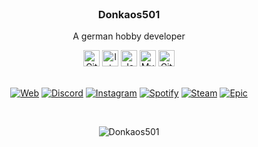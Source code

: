<br />
<p align="center">

  <h3 align="center">Donkaos501</h3>

  <p align="center">
    A german hobby developer
    
    

  
  <br />
    <div align="center">
      <img  alt="Git" width="26px" src="https://icons.iconarchive.com/icons/papirus-team/papirus-apps/24/minecraft-icon.png" />
      <img alt="Intellij" width="26px" src="https://cdn.iconscout.com/icon/free/png-512/intellij-idea-569199.png" />
      <img  alt="Java" width="26px" src="https://upload-icon.s3.us-east-2.amazonaws.com/uploads/icons/png/378554371540553613-512.png" />
      <img alt="MySQL" width="26px" src="https://cdn-icons-png.flaticon.com/128/3161/3161158.png" />
      <img  alt="GitHub" width="26px" src="https://icon-library.com/images/github_png63.png" />
     
  <br />
      <br />
      
   [![Web][web-shield]][web-url]
   [![Discord][discord-shield]][discord-url]
   [![Instagram][insta-shield]][insta-url]
   [![Spotify][spotify-shield]][spotify-url]
   [![Steam][steam-shield]][steam-url]
   [![Epic][epic-shield]][epic-url]
     
   <br />
      
 ![Donkaos501](https://github-readme-stats.vercel.app/api?username=Donkaos501&show_icons=true&locale=en)
  </div>
  </p> 
</p>







[web-shield]: https://img.shields.io/badge/-donkaos.de-black.svg?style=for-the-badge&logo=site&colorB=555
[web-url]: https://donkaos.de/

[epic-shield]: https://img.shields.io/badge/-Epic_Games-black.svg?style=for-the-badge&logo=epicgames&colorB=555
[epic-url]: https://store.epicgames.com/u/e383f6bac950468c82585ea19a99495d

[steam-shield]: https://img.shields.io/badge/-Steam-black.svg?style=for-the-badge&logo=steam&colorB=555
[steam-url]:https://steamcommunity.com/profiles/76561199040173544/ 

[discord-shield]: https://img.shields.io/badge/-Donkaos-black.svg?style=for-the-badge&logo=discord&colorB=555
[discord-url]: https://discord.gg/6aj6Cet4QN

[insta-shield]: https://img.shields.io/badge/-Instagram-black.svg?style=for-the-badge&logo=instagram&colorB=555
[insta-url]: https://www.instagram.com/donkaos501/

[spotify-shield]: https://img.shields.io/badge/-Spotify-black.svg?style=for-the-badge&logo=spotify&colorB=555
[spotify-url]: https://open.spotify.com/user/karl.d.k
